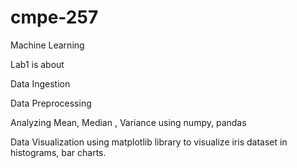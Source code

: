 # cmpe-257

Machine Learning

Lab1 is about

Data Ingestion 

Data Preprocessing 

Analyzing Mean, Median , Variance using numpy, pandas

Data Visualization using matplotlib library to visualize iris dataset in histograms, bar charts.
